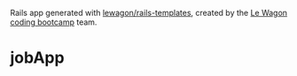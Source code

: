 Rails app generated with [lewagon/rails-templates](https://github.com/lewagon/rails-templates), created by the [Le Wagon coding bootcamp](https://www.lewagon.com) team.
# jobApp
